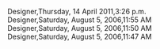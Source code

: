 ﻿Designer,Thursday, 14 April 2011,3:26 p.m.  Designer,Saturday, August 5, 2006,11:55 AM  Designer,Saturday, August 5, 2006,11:50 AM  Designer,Saturday, August 5, 2006,11:47 AM